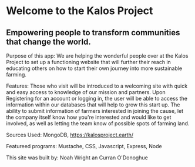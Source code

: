# Welcome to the Kalos Project

## Empowering people to transform communities that change the world.

Purpose of this app: We are helping the wonderful people over at the Kalos Project to set up a functioning website that will further their reach in educating others on how to start their own journey into more sustainable farming.

Features: Those who visit will be introduced to a welcoming site with quick and easy access to knowledge of our mission and partners. Upon Registering for an account or logging in, the user will be able to access the information within our databases that will help to grow this start up. The ability to submit information of farmers interested in joining the cause, let the company itself know how you're interested and would like to get involved, as well as letting the team know of possible spots of farming land.

Sources Used: MongoDB, https://kalosproject.earth/

Featureed programs: Mustache, CSS, Javascript, Express, Node

This site was built by: Noah Wright an Curran O'Donoghue
